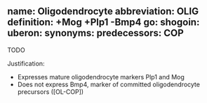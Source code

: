 name: Oligodendrocyte
abbreviation: OLIG
definition: +Mog +Plp1 -Bmp4
go:
shogoin: 
uberon:
synonyms:
predecessors: COP
---

TODO

Justification:

* Expresses mature oligodendrocyte markers Plp1 and Mog
* Does not express Bmp4, marker of committed oligodendrocyte precursors ([OL-COP])
